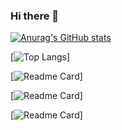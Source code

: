 ### Hi there 👋
[![Anurag's GitHub stats](https://github-readme-stats.vercel.app/api?username=thezedzed&count_private=true&show_icons=true&theme=radical)](https://github.com/anuraghazra/github-readme-stats)

[![Top Langs](https://github-readme-stats.vercel.app/api/top-langs/?username=thezedzed&layout=compact)]

[![Readme Card](https://github-readme-stats.vercel.app/api/pin/?username=thezedzed&repo=pipex)]

[![Readme Card](https://github-readme-stats.vercel.app/api/pin/?username=thezedzed&repo=philosopher)]

[![Readme Card](https://github-readme-stats.vercel.app/api/pin/?username=thezedzed&repo=printf)]

